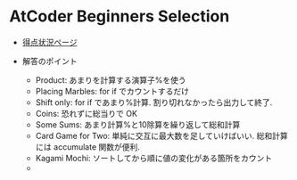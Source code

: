 # AtCoder Beginners Selection

- [得点状況ページ](https://atcoder.jp/contests/abs/score)

- 解答のポイント
  - Product: あまりを計算する演算子%を使う
  - Placing Marbles: for if でカウントするだけ
  - Shift only: for if であまり%計算. 割り切れなかったら出力して終了.
  - Coins: 恐れずに総当りで OK
  - Some Sums: あまり計算%と10除算を繰り返して総和計算
  - Card Game for Two: 単純に交互に最大数を足していけばいい. 総和計算には accumulate 関数が便利.
  - Kagami Mochi: ソートしてから順に値の変化がある箇所をカウント
  - 

